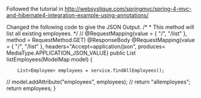 Followed the tutorial in http://websystique.com/springmvc/spring-4-mvc-and-hibernate4-integration-example-using-annotations/


Changed the following code to give the JSON Output.
	/*
	 * This method will list all existing employees.
	 */
//	@RequestMapping(value = { "/", "/list" }, method = RequestMethod.GET)
	@ResponseBody
	@RequestMapping(value = { "/", "/list" }, headers="Accept=application/json", produces= MediaType.APPLICATION_JSON_VALUE)
	public List<Employee> listEmployees(ModelMap model) {

		List<Employee> employees = service.findAllEmployees();
//		model.addAttribute("employees", employees);
//		return "allemployees";
		return employees;
	}